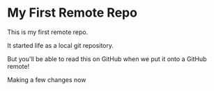 # My First Remote Repo

This is my first remote repo.

It started life as a local git repository.

But you'll be able to read this on GitHub when we put it onto a GitHub remote!

Making a few changes now
